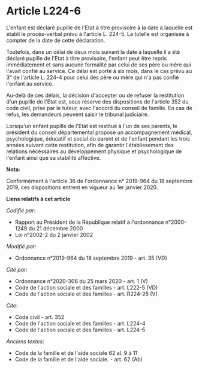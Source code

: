 # Article L224-6

L'enfant est déclaré pupille de l'Etat à titre provisoire à la date à laquelle est établi le procès-verbal prévu à l'article
L. 224-5. La tutelle est organisée à compter de la date de cette déclaration. 

Toutefois, dans un délai de deux mois suivant la date à laquelle il a été déclaré pupille de l'Etat à titre provisoire,
l'enfant peut être repris immédiatement et sans aucune formalité par celui de ses père ou mère qui l'avait confié au service.
Ce délai est porté à six mois, dans le cas prévu au 3° de l'article L. 224-4 pour celui des père ou mère qui n'a pas confié
l'enfant au service. 

Au-delà de ces délais, la décision d'accepter ou de refuser la restitution d'un pupille de l'Etat est, sous réserve des
dispositions de l'article 352 du code civil, prise par le tuteur, avec l'accord du conseil de famille. En cas de refus, les
demandeurs peuvent saisir le   tribunal judiciaire. 

Lorsqu'un enfant pupille de l'Etat est restitué à l'un de ses parents, le président du conseil départemental propose un
accompagnement médical, psychologique, éducatif et social du parent et de l'enfant pendant les trois années suivant cette
restitution, afin de garantir l'établissement des relations nécessaires au développement physique et psychologique de
l'enfant ainsi que sa stabilité affective.

**Nota:**

Conformément à l'article 36 de l'ordonnance n° 2019-964 du 18 septembre 2019, ces dispositions entrent en vigueur au 1er
janvier 2020.

**Liens relatifs à cet article**

_Codifié par_:

  - Rapport au Président de la République relatif à l'ordonnance n°2000-1249 du 21 décembre 2000
  - Loi n°2002-2 du 2 janvier 2002

_Modifié par_:

  - Ordonnance n°2019-964 du 18 septembre 2019 - art. 35 (VD)

_Cité par_:

  - Ordonnance n°2020-306 du 25 mars 2020 - art. 1 (V)
  - Code de l'action sociale et des familles - art. L222-5 (VD)
  - Code de l'action sociale et des familles - art. R224-25 (V)

_Cite_:

  - Code civil - art. 352
  - Code de l'action sociale et des familles - art. L224-4
  - Code de l'action sociale et des familles - art. L224-5

_Anciens textes_:

  - Code de la famille et de l'aide sociale 62 al. 9 à 11
  - Code de la famille et de l'aide sociale. - art. 62 (Ab)
